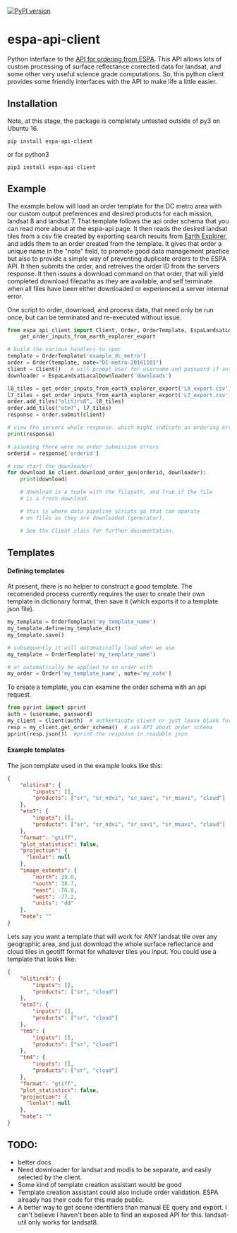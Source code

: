 [![PyPI version](https://badge.fury.io/py/espa-api-client.svg)](https://badge.fury.io/py/espa-api-client)

# espa-api-client

Python interface to the [API for ordering from ESPA](https://github.com/USGS-EROS/espa-api). This API allows lots of custom processing of surface reflectance corrected data for landsat, and some other very useful science grade computations. So, this python client provides some friendly interfaces with the API to make life a little easier.

## Installation
Note, at this stage, the package is completely untested outside of py3 on Ubuntu 16. 

```
pip install espa-api-client
```
or for python3
```
pip3 install espa-api-client
```

## Example
The example below will load an order template for the DC metro area with our custom output preferences
and desired products for each mission, landsat 8 and landsat 7. That template follows the api order schema
that you can read more about at the espa-api page. It then reads the desired landsat tiles from a csv file created by
exporting search results from [Earth Explorer](http://earthexplorer.usgs.gov/), and adds them to an order created
from the template. It gives that order a unique name in the "note" field, to promote good data management practice but also
to provide a simple way of preventing duplicate orders to the ESPA API. It then submits the order, and retreives the order 
ID from the servers response. It then issues a download command on that order, that will yield completed download 
filepaths as they are available, and self terminate when all files have been either downloaded or experienced a server internal error.

One script to order, download, and process data, that need only be run once, but can be terminated and 
re-executed without issue.

```python
from espa_api_client import Client, Order, OrderTemplate, EspaLandsatLocalDownloader, \
    get_order_inputs_from_earth_explorer_export

# build the various handlers to spec
template = OrderTemplate('example_dc_metro')
order = Order(template, note="DC-metro-20161101")
client = Client()   # will prompt user for username and password if auth argument not supplied
downloader = EspaLandsatLocalDownloader('downloads')

l8_tiles = get_order_inputs_from_earth_explorer_export('L8_export.csv')
l7_tiles = get_order_inputs_from_earth_explorer_export('L7_export.csv')
order.add_tiles("olitirs8", l8_tiles)
order.add_tiles("etm7", l7_tiles)
response = order.submit(client)

# view the servers whole response. which might indicate an ordering error!
print(response)     

# assuming there were no order submission errors
orderid = response['orderid']

# now start the downloader!
for download in client.download_order_gen(orderid, downloader):
    print(download)

    # download is a tuple with the filepath, and True if the file
    # is a fresh download.

    # this is where data pipeline scripts go that can operate
    # on files as they are downloaded (generator),

    # See the Client class for further documentation.

```

## Templates

#### Defining templates
At present, there is no helper to construct a good template. The recomended process currently requires the user
to create their own template in dictionary format, then save it (which exports it to a template json file).
```python
my_template = OrderTemplate('my_template_name')
my_template.define(my_template_dict)
my_template.save()

# subsequently it will automatically load when we use
my_template = OrderTemplate('my_template_name')

# or automatically be applied to an order with
my_order = Order('my_template_name', note='my_note')
```
To create a template, you can examine the order schema with an api request.
```python
from pprint import pprint
auth = (username, password)
my_client = Client(auth)  # authenticate client or just leave blank for prompt.
resp = my_client.get_order_schema()  # ask API about order schema
pprint(resp.json())  #print the response in readable json
```
#### Example templates
The json template used in the example looks like this:
```json
{
    "olitirs8": {
        "inputs": [],
        "products": ["sr", "sr_ndvi", "sr_savi", "sr_msavi", "cloud"]
    },
    "etm7": {
        "inputs": [],
        "products": ["sr", "sr_ndvi", "sr_savi", "sr_msavi", "cloud"]
    },
    "format": "gtiff",
    "plot_statistics": false,
    "projection": {
      "lonlat": null
    },
    "image_extents": {
        "north": 39.0,
        "south": 38.7,
        "east": -76.8,
        "west": -77.2,
        "units": "dd"
    },
    "note": ""
}
```

Lets say you want a template that will work for ANY landsat tile over any geographic area, and just download the whole surface reflectance and cloud tiles in geotiff format for whatever tiles you input. You could use a template that looks like:
```json
{
    "olitirs8": {
        "inputs": [],
        "products": ["sr", "cloud"]
    },
    "etm7": {
        "inputs": [],
        "products": ["sr", "cloud"]
    },
    "tm5": {
        "inputs": [],
        "products": ["sr", "cloud"]
    },
    "tm4": {
        "inputs": [],
        "products": ["sr", "cloud"]
    },
    "format": "gtiff",
    "plot_statistics": false,
    "projection": {
      "lonlat": null
    },
    "note": ""
}
```

## TODO:
* better docs
* Need downloader for landsat and modis to be separate, and easily selected by the client.
* Some kind of template creation assistant would be good
* Template creation assistant could also include order validation. ESPA already has their code for this made public.
* A better way to get scene identifiers than manual EE query and export. I can't believe I haven't been able to find an exposed API for this. landsat-util only works for landsat8.
